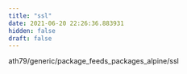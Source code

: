 ```yaml
---
title: "ssl"
date: 2021-06-20 22:26:36.883931
hidden: false
draft: false
---
```


ath79/generic/package_feeds_packages_alpine/ssl


